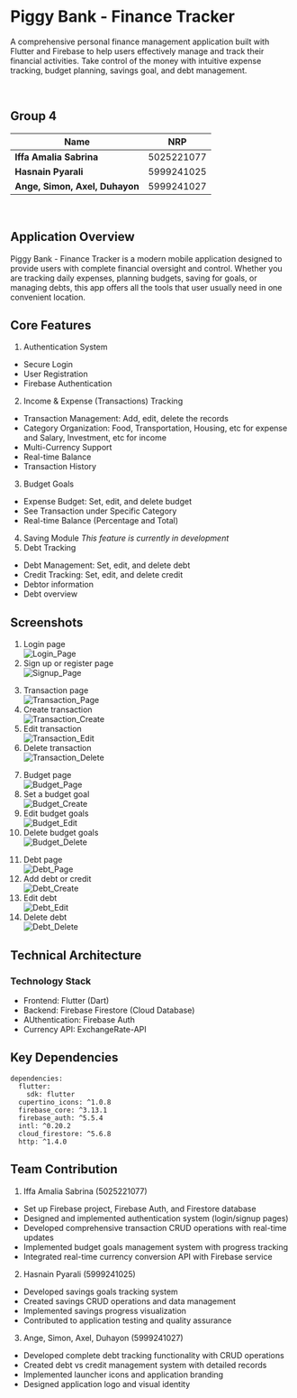 # Piggy Bank - Finance Tracker
A comprehensive personal finance management application built with Flutter and Firebase to help users effectively manage and track their financial activities. Take control of the money with intuitive expense tracking, budget planning, savings goal, and debt management.

<br>

## Group 4
| **Name** | **NRP** |
| --- | --- |
| **Iffa Amalia Sabrina** | 5025221077 |
| **Hasnain Pyarali** | 5999241025 |
| **Ange, Simon, Axel, Duhayon** | 5999241027 |
<br>

## Application Overview
Piggy Bank - Finance Tracker is a modern mobile application designed to provide users with complete financial oversight and control. Whether you are tracking daily expenses, planning budgets, saving for goals, or managing debts, this app offers all the tools that user usually need in one convenient location.

## Core Features
1. Authentication System
- Secure Login
- User Registration
- Firebase Authentication
2. Income & Expense (Transactions) Tracking
- Transaction Management: Add, edit, delete the records
- Category Organization: Food, Transportation, Housing, etc for expense and Salary, Investment, etc for income
- Multi-Currency Support
- Real-time Balance
- Transaction History
3. Budget Goals
- Expense Budget: Set, edit, and delete budget
- See Transaction under Specific Category
- Real-time Balance (Percentage and Total)
4. Saving Module
_This feature is currently in development_
5. Debt Tracking
- Debt Management: Set, edit, and delete debt
- Credit Tracking: Set, edit, and delete credit
- Debtor information
- Debt overview

## Screenshots
<!-- Login & Sign Up -->
1. Login page <br>
![Login_Page](img/sign-in.png)
2. Sign up or register page <br>
![Signup_Page](img/sign-up.png)
<!-- Income & Expense (Transaction) -->
3. Transaction page <br>
![Transaction_Page](img/transaction-1.png)
4. Create transaction <br>
![Transaction_Create](img/transaction-expense-create.png)
5. Edit transaction <br>
![Transaction_Edit](img/transaction-expense-edit.png)
6. Delete transaction <br>
![Transaction_Delete](img/transaction-delete.png)
<!-- Budget Goals -->
7. Budget page <br>
![Budget_Page](img/budget-1.png)
8. Set a budget goal <br>
![Budget_Create](img/budget-create.png)
9. Edit budget goals <br>
![Budget_Edit](img/budget-edit.png)
10. Delete budget goals <br>
![Budget_Delete](img/budget-delete.png)
<!-- Debt -->
11. Debt page <br>
![Debt_Page](img/debt-1.png)
12. Add debt or credit <br>
![Debt_Create](img/debt-create.png)
13. Edit debt <br>
![Debt_Edit](img/debt-edit.png)
14. Delete debt <br>
![Debt_Delete](img/debt-delete.png)

## Technical Architecture
### Technology Stack
- Frontend: Flutter (Dart)
- Backend: Firebase Firestore (Cloud Database)
- AUthentication: Firebase Auth
- Currency API: ExchangeRate-API
## Key Dependencies
```
dependencies:
  flutter:
    sdk: flutter
  cupertino_icons: ^1.0.8
  firebase_core: ^3.13.1
  firebase_auth: ^5.5.4
  intl: ^0.20.2
  cloud_firestore: ^5.6.8
  http: ^1.4.0
```

## Team Contribution
1. Iffa Amalia Sabrina (5025221077)
- Set up Firebase project, Firebase Auth, and Firestore database
- Designed and implemented authentication system (login/signup pages)
- Developed comprehensive transaction CRUD operations with real-time updates
- Implemented budget goals management system with progress tracking
- Integrated real-time currency conversion API with Firebase service
2. Hasnain Pyarali (5999241025)
- Developed savings goals tracking system
- Created savings CRUD operations and data management
- Implemented savings progress visualization
- Contributed to application testing and quality assurance
3. Ange, Simon, Axel, Duhayon (5999241027)
- Developed complete debt tracking functionality with CRUD operations
- Created debt vs credit management system with detailed records
- Implemented launcher icons and application branding
- Designed application logo and visual identity
